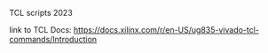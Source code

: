 
TCL scripts 2023

link to TCL Docs: https://docs.xilinx.com/r/en-US/ug835-vivado-tcl-commands/Introduction
